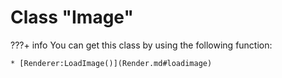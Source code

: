 # Class "Image"

???+ info
    You can get this class by using the following function:

    * [Renderer:LoadImage()](Render.md#loadimage)
        
